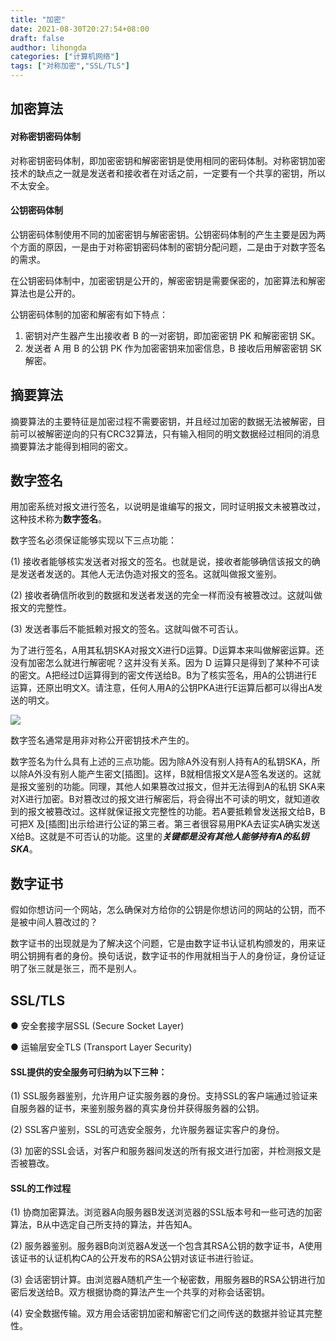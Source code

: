 ```yaml
---
title: "加密"
date: 2021-08-30T20:27:54+08:00
draft: false
audthor: lihongda
categories: ["计算机网络"]
tags: ["对称加密","SSL/TLS"]
---
```


## 加密算法

#### 对称密钥密码体制

对称密钥密码体制，即加密密钥和解密密钥是使用相同的密码体制。对称密钥加密技术的缺点之一就是发送者和接收者在对话之前，一定要有一个共享的密钥，所以不太安全。

#### 公钥密码体制

公钥密码体制使用不同的加密密钥与解密密钥。公钥密码体制的产生主要是因为两个方面的原因，一是由于对称密钥密码体制的密钥分配问题，二是由于对数字签名的需求。

在公钥密码体制中，加密密钥是公开的，解密密钥是需要保密的，加密算法和解密算法也是公开的。

公钥密码体制的加密和解密有如下特点：

1. 密钥对产生器产生出接收者 B 的一对密钥，即加密密钥 PK 和解密密钥 SK。
2. 发送者 A 用 B 的公钥 PK 作为加密密钥来加密信息，B 接收后用解密密钥 SK 解密。

## 摘要算法

摘要算法的主要特征是加密过程不需要密钥，并且经过加密的数据无法被解密，目前可以被解密逆向的只有CRC32算法，只有输入相同的明文数据经过相同的消息摘要算法才能得到相同的密文。

## 数字签名

用加密系统对报文进行签名，以说明是谁编写的报文，同时证明报文未被篡改过，这种技术称为**数字签名**。

数字签名必须保证能够实现以下三点功能：

(1) 接收者能够核实发送者对报文的签名。也就是说，接收者能够确信该报文的确是发送者发送的。其他人无法伪造对报文的签名。这就叫做报文鉴别。

(2) 接收者确信所收到的数据和发送者发送的完全一样而没有被篡改过。这就叫做报文的完整性。

(3) 发送者事后不能抵赖对报文的签名。这就叫做不可否认。

为了进行签名，A用其私钥SKA对报文X进行D运算。D运算本来叫做解密运算。还没有加密怎么就进行解密呢？这并没有关系。因为 D 运算只是得到了某种不可读的密文。A把经过D运算得到的密文传送给B。B为了核实签名，用A的公钥进行E运算，还原出明文X。请注意，任何人用A的公钥PKA进行E运算后都可以得出A发送的明文。

![](/img/数字签名.png)

数字签名通常是用非对称公开密钥技术产生的。

数字签名为什么具有上述的三点功能。因为除A外没有别人持有A的私钥SKA，所以除A外没有别人能产生密文[插图]。这样，B就相信报文X是A签名发送的。这就是报文鉴别的功能。同理，其他人如果篡改过报文，但并无法得到A的私钥 SKA来对X进行加密。B对篡改过的报文进行解密后，将会得出不可读的明文，就知道收到的报文被篡改过。这样就保证报文完整性的功能。若A要抵赖曾发送报文给B，B可把X 及[插图]出示给进行公证的第三者。第三者很容易用PKA去证实A确实发送X给B。这就是不可否认的功能。这里的***关键都是没有其他人能够持有A的私钥SKA***。

## 数字证书

假如你想访问一个网站，怎么确保对方给你的公钥是你想访问的网站的公钥，而不是被中间人篡改过的？

数字证书的出现就是为了解决这个问题，它是由数字证书认证机构颁发的，用来证明公钥拥有者的身份。换句话说，数字证书的作用就相当于人的身份证，身份证证明了张三就是张三，而不是别人。

## SSL/TLS

● 安全套接字层SSL (Secure Socket Layer)

● 运输层安全TLS (Transport Layer Security)

#### SSL提供的安全服务可归纳为以下三种：

(1) SSL服务器鉴别，允许用户证实服务器的身份。支持SSL的客户端通过验证来自服务器的证书，来鉴别服务器的真实身份并获得服务器的公钥。

(2) SSL客户鉴别，SSL的可选安全服务，允许服务器证实客户的身份。

(3) 加密的SSL会话，对客户和服务器间发送的所有报文进行加密，并检测报文是否被篡改。

#### SSL的工作过程

(1) 协商加密算法。浏览器A向服务器B发送浏览器的SSL版本号和一些可选的加密算法，B从中选定自己所支持的算法，并告知A。

(2) 服务器鉴别。服务器B向浏览器A发送一个包含其RSA公钥的数字证书，A使用该证书的认证机构CA的公开发布的RSA公钥对该证书进行验证。

(3) 会话密钥计算。由浏览器A随机产生一个秘密数，用服务器B的RSA公钥进行加密后发送给B。双方根据协商的算法产生一个共享的对称会话密钥。

(4) 安全数据传输。双方用会话密钥加密和解密它们之间传送的数据并验证其完整性。






